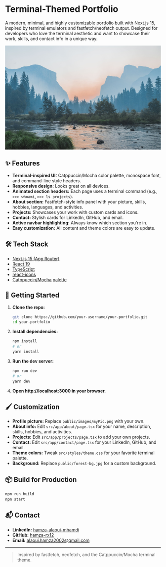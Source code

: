 # Terminal-Themed Portfolio

A modern, minimal, and highly customizable portfolio built with Next.js 15, inspired by terminal emulators and fastfetch/neofetch output. Designed for developers who love the terminal aesthetic and want to showcase their work, skills, and contact info in a unique way.

![screenshot](public/forest-bg.jpg)

## ✨ Features
- **Terminal-inspired UI:** Catppuccin/Mocha color palette, monospace font, and command-line style headers.
- **Responsive design:** Looks great on all devices.
- **Animated section headers:** Each page uses a terminal command (e.g., `>>> whoami`, `>>> ls projects`).
- **About section:** Fastfetch-style info panel with your picture, skills, hobbies, languages, and activities.
- **Projects:** Showcases your work with custom cards and icons.
- **Contact:** Stylish cards for LinkedIn, GitHub, and email.
- **Active navbar highlighting:** Always know which section you're in.
- **Easy customization:** All content and theme colors are easy to update.

## 🛠️ Tech Stack
- [Next.js 15 (App Router)](https://nextjs.org/)
- [React 19](https://react.dev/)
- [TypeScript](https://www.typescriptlang.org/)
- [react-icons](https://react-icons.github.io/react-icons/)
- [Catppuccin/Mocha palette](https://catppuccin.com/)

## 🚀 Getting Started

1. **Clone the repo:**
   ```bash
   git clone https://github.com/your-username/your-portfolio.git
   cd your-portfolio
   ```
2. **Install dependencies:**
   ```bash
   npm install
   # or
   yarn install
   ```
3. **Run the dev server:**
   ```bash
   npm run dev
   # or
   yarn dev
   ```
4. **Open [http://localhost:3000](http://localhost:3000) in your browser.**

## 🖌️ Customization
- **Profile picture:** Replace `public/images/myPic.png` with your own.
- **About info:** Edit `src/app/about/page.tsx` for your name, description, skills, hobbies, and activities.
- **Projects:** Edit `src/app/projects/page.tsx` to add your own projects.
- **Contact:** Edit `src/app/contact/page.tsx` for your LinkedIn, GitHub, and email.
- **Theme colors:** Tweak `src/styles/theme.css` for your favorite terminal palette.
- **Background:** Replace `public/forest-bg.jpg` for a custom background.

## 📦 Build for Production
```bash
npm run build
npm start
```

## 📬 Contact
- **LinkedIn:** [hamza-alaoui-mhamdi](https://www.linkedin.com/in/hamza-alaoui-mhamdi)
- **GitHub:** [hamza-rx12](https://github.com/hamza-rx12/)
- **Email:** alaoui.hamza2002@gmail.com

---

> Inspired by fastfetch, neofetch, and the Catppuccin/Mocha terminal theme.
